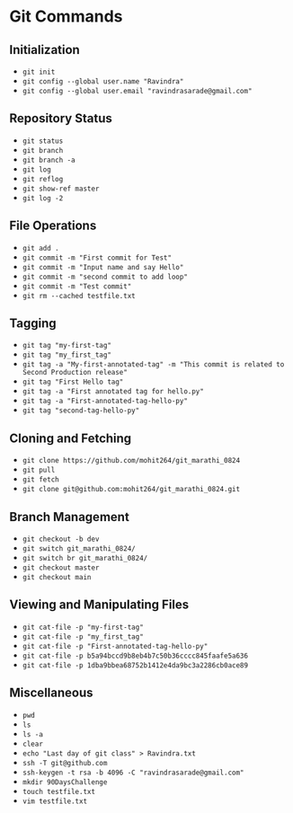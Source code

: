 # Git Commands

## Initialization
- `git init`
- `git config --global user.name "Ravindra"`
- `git config --global user.email "ravindrasarade@gmail.com"`

## Repository Status
- `git status`
- `git branch`
- `git branch -a`
- `git log`
- `git reflog`
- `git show-ref master`
- `git log -2`

## File Operations
- `git add .`
- `git commit -m "First commit for Test"`
- `git commit -m "Input name and say Hello"`
- `git commit -m "second commit to add loop"`
- `git commit -m "Test commit"`
- `git rm --cached testfile.txt`

## Tagging
- `git tag "my-first-tag"`
- `git tag "my_first_tag"`
- `git tag -a "My-first-annotated-tag" -m "This commit is related to Second Production release"`
- `git tag "First Hello tag"`
- `git tag -a "First annotated tag for hello.py"`
- `git tag -a "First-annotated-tag-hello-py"`
- `git tag "second-tag-hello-py"`

## Cloning and Fetching
- `git clone https://github.com/mohit264/git_marathi_0824`
- `git pull`
- `git fetch`
- `git clone git@github.com:mohit264/git_marathi_0824.git`

## Branch Management
- `git checkout -b dev`
- `git switch git_marathi_0824/`
- `git switch br git_marathi_0824/`
- `git checkout master`
- `git checkout main`

## Viewing and Manipulating Files
- `git cat-file -p "my-first-tag"`
- `git cat-file -p "my_first_tag"`
- `git cat-file -p "First-annotated-tag-hello-py"`
- `git cat-file -p b5a94bccd9b8eb4b7c50b36cccc845faafe5a636`
- `git cat-file -p 1dba9bbea68752b1412e4da9bc3a2286cb0ace89`

## Miscellaneous
- `pwd`
- `ls`
- `ls -a`
- `clear`
- `echo "Last day of git class" > Ravindra.txt`
- `ssh -T git@github.com`
- `ssh-keygen -t rsa -b 4096 -C "ravindrasarade@gmail.com"`
- `mkdir 90DaysChallenge`
- `touch testfile.txt`
- `vim testfile.txt`
